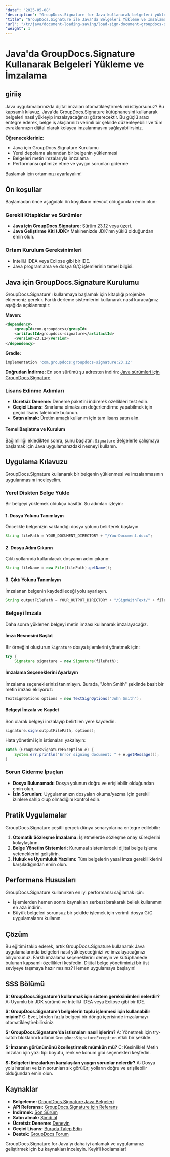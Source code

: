 ```yaml
---
"date": "2025-05-08"
"description": "GroupDocs.Signature for Java kullanarak belgeleri yükleme ve dijital olarak imzalama sürecinde ustalaşın. Bu ayrıntılı eğitimle belge iş akışlarınızı kolaylaştırın."
"title": "GroupDocs.Signature ile Java'da Belgeleri Yükleme ve İmzalama - Kapsamlı Bir Kılavuz"
"url": "/tr/java/document-loading-saving/load-sign-document-groupdocs-signature-java/"
"weight": 1
---
```


# Java'da GroupDocs.Signature Kullanarak Belgeleri Yükleme ve İmzalama

## giriiş

Java uygulamalarınızda dijital imzaları otomatikleştirmek mi istiyorsunuz? Bu kapsamlı kılavuz, Java'da GroupDocs.Signature kütüphanesini kullanarak belgeleri nasıl yükleyip imzalayacağınızı gösterecektir. Bu güçlü aracı entegre ederek, belge iş akışlarınızı verimli bir şekilde düzenleyebilir ve tüm evraklarınızın dijital olarak kolayca imzalanmasını sağlayabilirsiniz.

**Öğrenecekleriniz:**
- Java için GroupDocs.Signature Kurulumu
- Yerel depolama alanından bir belgenin yüklenmesi
- Belgeleri metin imzalarıyla imzalama
- Performansı optimize etme ve yaygın sorunları giderme

Başlamak için ortamınızı ayarlayalım!

## Ön koşullar
Başlamadan önce aşağıdaki ön koşulların mevcut olduğundan emin olun:

### Gerekli Kitaplıklar ve Sürümler
- **Java için GroupDocs.Signature:** Sürüm 23.12 veya üzeri.
- **Java Geliştirme Kiti (JDK):** Makinenizde JDK'nın yüklü olduğundan emin olun.

### Ortam Kurulum Gereksinimleri
- IntelliJ IDEA veya Eclipse gibi bir IDE.
- Java programlama ve dosya G/Ç işlemlerinin temel bilgisi.

## Java için GroupDocs.Signature Kurulumu
GroupDocs.Signature'ı kullanmaya başlamak için kitaplığı projenize eklemeniz gerekir. Farklı derleme sistemlerini kullanarak nasıl kuracağınız aşağıda açıklanmıştır:

**Maven:**
```xml
<dependency>
    <groupId>com.groupdocs</groupId>
    <artifactId>groupdocs-signature</artifactId>
    <version>23.12</version>
</dependency>
```

**Gradle:**
```gradle
implementation 'com.groupdocs:groupdocs-signature:23.12'
```

**Doğrudan İndirme:**
En son sürümü şu adresten indirin: [Java sürümleri için GroupDocs.Signature](https://releases.groupdocs.com/signature/java/).

### Lisans Edinme Adımları
- **Ücretsiz Deneme:** Deneme paketini indirerek özellikleri test edin.
- **Geçici Lisans:** Sınırlama olmaksızın değerlendirme yapabilmek için geçici lisans talebinde bulunun.
- **Satın almak:** Üretim amaçlı kullanım için tam lisans satın alın.

#### Temel Başlatma ve Kurulum
Bağımlılığı ekledikten sonra, şunu başlatın: `Signature` Belgelerle çalışmaya başlamak için Java uygulamanızdaki nesneyi kullanın.

## Uygulama Kılavuzu
GroupDocs.Signature kullanarak bir belgenin yüklenmesi ve imzalanmasının uygulanmasını inceleyelim.

### Yerel Diskten Belge Yükle
Bir belgeyi yüklemek oldukça basittir. Şu adımları izleyin:

#### 1. Dosya Yolunu Tanımlayın
Öncelikle belgenizin saklandığı dosya yolunu belirterek başlayın.
```java
String filePath = YOUR_DOCUMENT_DIRECTORY + "/YourDocument.docx";
```

#### 2. Dosya Adını Çıkarın
Çıktı yollarında kullanılacak dosyanın adını çıkarın:
```java
String fileName = new File(filePath).getName();
```

#### 3. Çıktı Yolunu Tanımlayın
İmzalanan belgenin kaydedileceği yolu ayarlayın.
```java
String outputFilePath = YOUR_OUTPUT_DIRECTORY + "/SignWithText/" + fileName;
```

### Belgeyi İmzala
Daha sonra yüklenen belgeyi metin imzası kullanarak imzalayacağız.

#### İmza Nesnesini Başlat
Bir örneğini oluşturun `Signature` dosya işlemlerini yönetmek için:
```java
try {
    Signature signature = new Signature(filePath);
```

#### İmzalama Seçeneklerini Ayarlayın
İmzalama seçeneklerinizi tanımlayın. Burada, "John Smith" şeklinde basit bir metin imzası ekliyoruz:
```java
TextSignOptions options = new TextSignOptions("John Smith");
```

#### Belgeyi İmzala ve Kaydet
Son olarak belgeyi imzalayıp belirtilen yere kaydedin.
```java
signature.sign(outputFilePath, options);
```
Hata yönetimi için istisnaları yakalayın:
```java
catch (GroupDocsSignatureException e) {
    System.err.println("Error signing document: " + e.getMessage());
}
```

### Sorun Giderme İpuçları
- **Dosya Bulunamadı:** Dosya yolunun doğru ve erişilebilir olduğundan emin olun.
- **İzin Sorunları:** Uygulamanızın dosyaları okuma/yazma için gerekli izinlere sahip olup olmadığını kontrol edin.

## Pratik Uygulamalar
GroupDocs.Signature çeşitli gerçek dünya senaryolarına entegre edilebilir:
1. **Otomatik Sözleşme İmzalama:** İşletmelerde sözleşme onay süreçlerini kolaylaştırın.
2. **Belge Yönetim Sistemleri:** Kurumsal sistemlerdeki dijital belge işleme yeteneklerini geliştirin.
3. **Hukuk ve Uyumluluk Yazılımı:** Tüm belgelerin yasal imza gerekliliklerini karşıladığından emin olun.

## Performans Hususları
GroupDocs.Signature kullanırken en iyi performansı sağlamak için:
- İşlemlerden hemen sonra kaynakları serbest bırakarak bellek kullanımını en aza indirin.
- Büyük belgeleri sorunsuz bir şekilde işlemek için verimli dosya G/Ç uygulamalarını kullanın.

## Çözüm
Bu eğitimi takip ederek, artık GroupDocs.Signature kullanarak Java uygulamalarında belgeleri nasıl yükleyeceğinizi ve imzalayacağınızı biliyorsunuz. Farklı imzalama seçeneklerini deneyin ve kütüphanede bulunan kapsamlı özellikleri keşfedin. Dijital belge yönetiminizi bir üst seviyeye taşımaya hazır mısınız? Hemen uygulamaya başlayın!

## SSS Bölümü
**S: GroupDocs.Signature'ı kullanmak için sistem gereksinimleri nelerdir?**
A: Uyumlu bir JDK sürümü ve IntelliJ IDEA veya Eclipse gibi bir IDE.

**S: GroupDocs.Signature'ı belgelerin toplu işlenmesi için kullanabilir miyim?**
C: Evet, birden fazla belgeyi bir döngü içerisinde imzalamayı otomatikleştirebilirsiniz.

**S: GroupDocs.Signature'da istisnaları nasıl işlerim?**
A: Yönetmek için try-catch bloklarını kullanın `GroupDocsSignatureException` etkili bir şekilde.

**S: İmzanın görünümünü özelleştirmek mümkün mü?**
C: Kesinlikle! Metin imzaları için yazı tipi boyutu, renk ve konum gibi seçenekleri keşfedin.

**S: Belgeleri imzalarken karşılaşılan yaygın sorunlar nelerdir?**
A: Dosya yolu hataları ve izin sorunları sık görülür; yolların doğru ve erişilebilir olduğundan emin olun.

## Kaynaklar
- **Belgeleme:** [GroupDocs.Signature Java Belgeleri](https://docs.groupdocs.com/signature/java/)
- **API Referansı:** [GroupDocs.Signature için Referans](https://reference.groupdocs.com/signature/java/)
- **İndirmek:** [Son Sürüm](https://releases.groupdocs.com/signature/java/)
- **Satın almak:** [Şimdi al](https://purchase.groupdocs.com/buy)
- **Ücretsiz Deneme:** [Deneyin](https://releases.groupdocs.com/signature/java/)
- **Geçici Lisans:** [Burada Talep Edin](https://purchase.groupdocs.com/temporary-license/)
- **Destek:** [GroupDocs Forum](https://forum.groupdocs.com/c/signature/)

GroupDocs.Signature for Java'yı daha iyi anlamak ve uygulamanızı geliştirmek için bu kaynakları inceleyin. Keyifli kodlamalar!